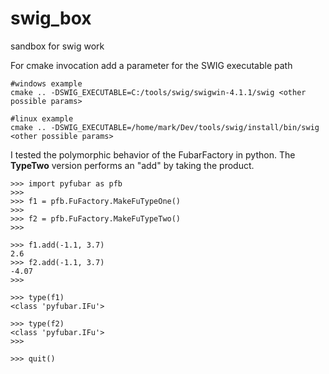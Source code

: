# swig_box
sandbox for swig work

For cmake invocation add a parameter for the SWIG executable path
``` console
#windows example
cmake .. -DSWIG_EXECUTABLE=C:/tools/swig/swigwin-4.1.1/swig <other possible params>

#linux example
cmake .. -DSWIG_EXECUTABLE=/home/mark/Dev/tools/swig/install/bin/swig <other possible params>
```

I tested the polymorphic behavior of the FubarFactory in python. The **TypeTwo** version performs an "add" by taking the product.

``` console 
>>> import pyfubar as pfb
>>>
>>> f1 = pfb.FuFactory.MakeFuTypeOne()
>>>
>>> f2 = pfb.FuFactory.MakeFuTypeTwo()
>>>

>>> f1.add(-1.1, 3.7)
2.6
>>> f2.add(-1.1, 3.7)
-4.07
>>> 

>>> type(f1)
<class 'pyfubar.IFu'>

>>> type(f2) 
<class 'pyfubar.IFu'>
>>>

>>> quit()

```
